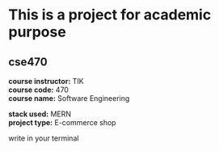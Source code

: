 # This is a project for academic purpose 
## cse470


**course instructor:** TIK <br>
**course code:** 470 <br>
**course name:** Software Engineering<br>

**stack used:** MERN<br>
**project type:** E-commerce shop<br>

<p> write in your terminal

```yarn start
```

